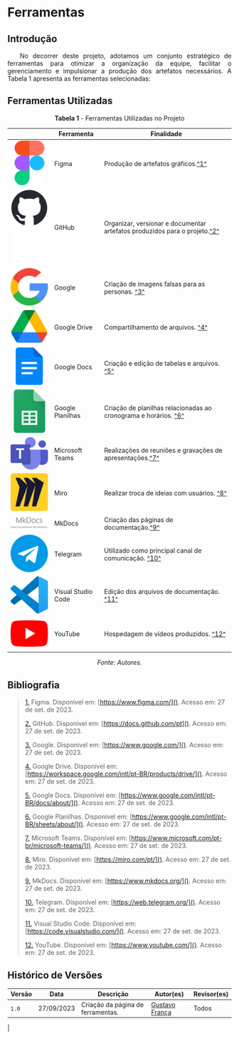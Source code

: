 # Ferramentas

## Introdução

<p style="text-align: justify;">&emsp;&emsp;No decorrer deste projeto, adotamos um conjunto estratégico de ferramentas para otimizar a organização da equipe, facilitar o gerenciamento e impulsionar a produção dos artefatos necessários. A Tabela 1 apresenta as ferramentas selecionadas:</p>

## Ferramentas Utilizadas

<center>

**Tabela 1** - Ferramentas Utilizadas no Projeto

|                                                                                                                                                                                                       | Ferramenta                | Finalidade                                                                                                  |
| :---------------------------------------------------------------------------------------------------------------------------------------------------------------------------------------------------: | ------------------------- | ----------------------------------------------------------------------------------------------------------- |
| ![Logo do Figma](../assets/ferramentas/figma.png)                                                         | Figma                     | Produção de artefatos gráficos.<a id="anchor_1" href="#FRM1">^1^</a>                                        |
| ![Logo do GitHub](../assets/ferramentas/github.png#only-light)![Logo do GitHub](../assets/ferramentas/github-e.png#only-dark) | GitHub                    | Organizar, versionar e documentar artefatos produzidos para o projeto.<a id="anchor_2" href="#FRM2">^2^</a> |
| ![Logo do Google](../assets/ferramentas/google.png)                                      | Google                    | Criação de imagens falsas para as personas. <a id="anchor_3" href="#FRM3">^3^</a>                        |
| ![Logo do Google Drive](../assets/ferramentas/gdrive.png)                                                    | Google Drive              | Compartilhamento de arquivos. <a id="anchor_4" href="#FRM4">^4^</a>                                      |
| ![Logo do Google Docs](../assets/ferramentas/gdocs.png)                                                    | Google Docs               | Criação e edição de tabelas e arquivos. <a id="anchor_5" href="#FRM5">^5^</a>                               |
| ![Logo do Google Planilhas](../assets/ferramentas/gsheets.png)                                                  | Google Planilhas          | Criação de planilhas relacionadas ao cronograma e horários. <a id="anchor_6" href="#FRM6">^6^</a>           |
| ![Logo do Microsoft Teams](../assets/ferramentas/teams.png)                                                    | Microsoft Teams           | Realizações de reuniões e gravações de apresentações.<a id="anchor_7" href="#FRM7">^7^</a>                  |
| ![Logo do Miro](../assets/ferramentas/miro.png)                                                         | Miro                      | Realizar troca de ideias com usuários. <a id="anchor_8" href="#FRM8">^8^</a>                             |
| ![Logo do MkDocs](../assets/ferramentas/mkdocs.png)                                                                          | MkDocs                    | Criação das páginas de documentação.<a id="anchor_9" href="#FRM9">^9^</a>                                   |
| ![Logo do Telegram](../assets/ferramentas/telegram.png)                                                      | Telegram                  | Utilizado como principal canal de comunicação. <a id="anchor_10" href="#FRM10">^10^</a>                        |
| ![Logo do Visual Studio Code](../assets/ferramentas/vscode.png)                                                | Visual Studio Code        | Edição dos arquivos de documentação. <a id="anchor_11" href="#FRM11">^11^</a>                                  |
| ![Logo do Youtube](../assets/ferramentas/youtube.png)                                                      | YouTube                   | Hospedagem de vídeos produzidos. <a id="anchor_12" href="#FRM12">^12^</a>                                      |
  

_Fonte: Autores._

</center>

## Bibliografia

> <a id="FRM3" href="#anchor_1">1.</a> Figma. Disponível em: [https://www.figma.com/](). Acesso em: 27 de set. de 2023.
>
> <a id="FRM1" href="#anchor_2">2.</a> GitHub. Disponível em: [https://docs.github.com/pt](). Acesso em: 27 de set. de 2023.
>
> <a id="FRM8" href="#anchor_3">3.</a> Google. Disponível em: [https://www.google.com/](). Acesso em: 27 de set. de 2023.
>
> <a id="FRM10" href="#anchor_4">4.</a> Google Drive. Disponível em: [https://workspace.google.com/intl/pt-BR/products/drive/](). Acesso em: 27 de set. de 2023.
>
> <a id="FRM9" href="#anchor_5">5.</a> Google Docs. Disponível em: [https://www.google.com/intl/pt-BR/docs/about/](). Acesso em: 27 de set. de 2023.
>
> <a id="FRM8" href="#anchor_6">6.</a> Google Planilhas. Disponível em: [https://www.google.com/intl/pt-BR/sheets/about/](). Acesso em: 27 de set. de 2023.
>
> <a id="FRM2" href="#anchor_7">7.</a> Microsoft Teams. Disponível em: [https://www.microsoft.com/pt-br/microsoft-teams/](). Acesso em: 27 de set. de 2023.
>
> <a id="FRM13" href="#anchor_8">8.</a> Miro. Disponível em: [https://miro.com/pt/](). Acesso em: 27 de set. de 2023.
>
> <a id="FRM4" href="#anchor_9">9.</a> MkDocs. Disponível em: [https://www.mkdocs.org/](). Acesso em: 27 de set. de 2023.
>
> <a id="FRM11" href="#anchor_10">10.</a> Telegram. Disponível em: [https://web.telegram.org/](). Acesso em: 27 de set. de 2023.
>
> <a id="FRM5" href="#anchor 11">11.</a> Visual Studio Code. Disponível em: [https://code.visualstudio.com/](). Acesso em: 27 de set. de 2023.
>
> <a id="FRM7" href="#anchor_12">12.</a> YouTube. Disponível em: [https://www.youtube.com/](). Acesso em: 27 de set. de 2023.
>





## Histórico de Versões

| Versão | Data       | Descrição                                 | Autor(es)                                                                                         | Revisor(es)                                    |
| ------ | ---------- | ----------------------------------------- | ------------------------------------------------------------------------------------------------- | ---------------------------------------------- |
| `1.0` | 27/09/2023 | Criação da página de ferramentas. | [Gustavo França](https://github.com/gustavofbs) | Todos |
|